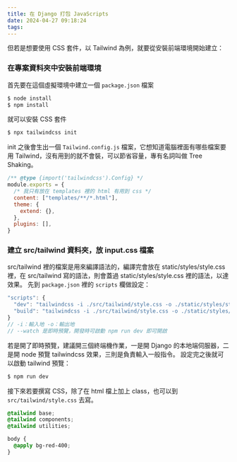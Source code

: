 ```yaml
---
title: 在 Django 打包 JavaScripts
date: 2024-04-27 09:18:24
tags:
---
```

但若是想要使用 CSS 套件，以 Tailwind 為例，就要從安裝前端環境開始建立：
### 在專案資料夾中安裝前端環境
首先要在這個虛擬環境中建立一個 `package.json` 檔案
```md
$ node install 
$ npm install 
```
就可以安裝 CSS 套件
```md
$ npx tailwindcss init
```
init 之後會生出一個 `Tailwind.config.js` 檔案，它想知道電腦裡面有哪些檔案要用 Tailwind，沒有用到的就不會裝，可以節省容量，專有名詞叫做 Tree Shaking。
```js
/** @type {import('tailwindcss').Config} */
module.exports = {
  /* 我只有放在 templates 裡的 html 有用到 css */
  content: ["templates/**/*.html"],
  theme: {
    extend: {},
  },
  plugins: [],
}
```
### 建立 src/tailwind 資料夾，放 input.css 檔案
src/tailwind 裡的檔案是用來編譯語法的，編譯完會放在 static/styles/style.css 裡，在 src/tailwind 寫的語法，則會蓋過 static/styles/style.css 裡的語法，以達效果。
先到 `package.json` 裡的 `scripts` 欄做設定：
```js
"scripts": {
  "dev": "tailwindcss -i ./src/tailwind/style.css -o ./static/styles/style.css --watch"
  "build": "tailwindcss -i ./src/tailwind/style.css -o ./static/styles/style.css"
}
// -i：輸入地 -o：輸出地
// --watch 是即時預覽，開發時可啟動 npm run dev 即可開啟
```
若是開了即時預覽，建議開三個終端機作業，一是開 Django 的本地端伺服器，二是開 node 預覽 tailwindcss 效果，三則是負責輸入一般指令。
設定完之後就可以啟動 tailwind 預覽：
```md
$ npm run dev
```
接下來若要撰寫 CSS，除了在 html 檔上加上 class，也可以到 `src/tailwind/style.css` 去寫。
```css
@tailwind base;
@tailwind components;
@tailwind utilities;

body {
  @apply bg-red-400;
}
``` 